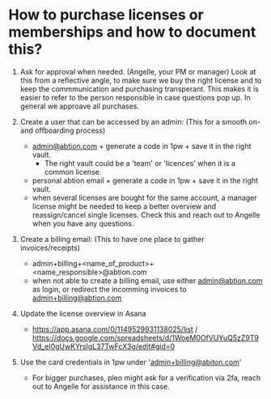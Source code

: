 # How to purchase licenses or memberships and how to document this?

1) Ask for approval when needed. (Angelle, your PM or manager)
Look at this from a reflective angle, to make sure we buy the right license and to keep the commmunication and purchasing transperant. This makes it is easier to refer to the person responsible in case questions pop up. In general we approave all purchases.

2) Create a user that can be accessed by an admin: (This for a smooth on- and offboarding process)
   - admin@abtion.com + generate a code in 1pw + save it in the right vault. 
     - The right vault could be a 'team' or 'licences' when it is a common license.  
   - personal abtion email + generate a code in 1pw + save it in the right vault.
   - when several licenses are bought for the same account, a manager license might be needed to keep a better overview and reassign/cancel single licenses. Check this and reach out to Angelle when you have any questions. 
  
3) Create a billing email: (This to have one place to gather invoices/receipts)
   - admin+billing+<name_of_product>+<name_responsible>@abtion.com
   - when not able to create a billing email, use either admin@abtion.com as login, or redirect the incomming invoices to admin+billing@abtion.com

4) Update the license overview in Asana 
   - https://app.asana.com/0/1149529931138025/list / https://docs.google.com/spreadsheets/d/1WoeM0OfVUYuQ5zZ9T9Vd_eI0gUwKYrslgL37TwFcX3g/edit#gid=0
  
5) Use the card credentials in 1pw under 'admin+billing@abiton.com'
   - For bigger purchases, pleo might ask for a verification via 2fa, reach out to Angelle for assistance in this case. 
